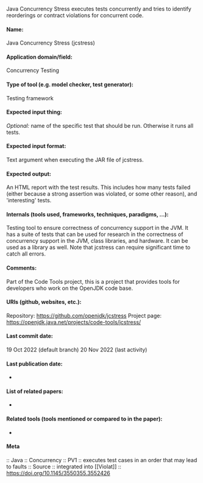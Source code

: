 Java Concurrency Stress executes tests concurrently and tries to identify reorderings or contract violations for concurrent code.

#### Name:
Java Concurrency Stress (jcstress)

#### Application domain/field:
Concurrency
Testing

#### Type of tool (e.g. model checker, test generator):
Testing framework

#### Expected input thing:
*Optional:* name of the specific test that should be run. Otherwise it runs all tests.

#### Expected input format:
Text argument when executing the JAR file of jcstress.

#### Expected output:
An HTML report with the test results. This includes how many tests failed (either because a strong assertion was violated, or some other reason), and 'interesting' tests.

#### Internals (tools used, frameworks, techniques, paradigms, ...):
Testing tool to ensure correctness of concurrency support in the JVM. It has a suite of tests that can be used for research in the correctness of concurrency support in the JVM, class libraries, and hardware. It can be used as a library as well.
Note that jcstress can require significant time to catch all errors.

#### Comments:
Part of the Code Tools project, this is a project that provides tools for developers who work on the OpenJDK code base.

#### URIs (github, websites, etc.):
Repository: https://github.com/openjdk/jcstress
Project page: https://openjdk.java.net/projects/code-tools/jcstress/

#### Last commit date:
19 Oct 2022 (default branch)
20 Nov 2022 (last activity)

#### Last publication date:
-

#### List of related papers:
-

#### Related tools (tools mentioned or compared to in the paper):
-

#### Meta
:: Java
:: Concurrency
:: PV1 :: executes test cases in an order that may lead to faults
:: Source :: integrated into [[Violat]] :: https://doi.org/10.1145/3550355.3552426
